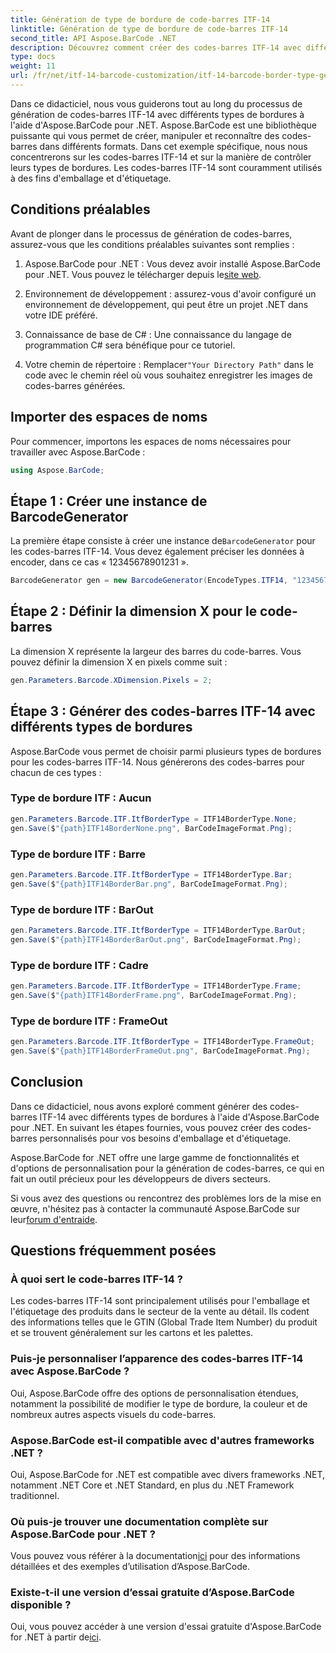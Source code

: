 ```yaml
---
title: Génération de type de bordure de code-barres ITF-14
linktitle: Génération de type de bordure de code-barres ITF-14
second_title: API Aspose.BarCode .NET
description: Découvrez comment créer des codes-barres ITF-14 avec différents types de bordures à l'aide d'Aspose.BarCode for .NET. Personnalisez facilement votre emballage et votre étiquetage.
type: docs
weight: 11
url: /fr/net/itf-14-barcode-customization/itf-14-barcode-border-type-generation/
---
```


Dans ce didacticiel, nous vous guiderons tout au long du processus de génération de codes-barres ITF-14 avec différents types de bordures à l'aide d'Aspose.BarCode pour .NET. Aspose.BarCode est une bibliothèque puissante qui vous permet de créer, manipuler et reconnaître des codes-barres dans différents formats. Dans cet exemple spécifique, nous nous concentrerons sur les codes-barres ITF-14 et sur la manière de contrôler leurs types de bordures. Les codes-barres ITF-14 sont couramment utilisés à des fins d'emballage et d'étiquetage.

## Conditions préalables

Avant de plonger dans le processus de génération de codes-barres, assurez-vous que les conditions préalables suivantes sont remplies :

1.  Aspose.BarCode pour .NET : Vous devez avoir installé Aspose.BarCode pour .NET. Vous pouvez le télécharger depuis le[site web](https://releases.aspose.com/barcode/net/).

2. Environnement de développement : assurez-vous d'avoir configuré un environnement de développement, qui peut être un projet .NET dans votre IDE préféré.

3. Connaissance de base de C# : Une connaissance du langage de programmation C# sera bénéfique pour ce tutoriel.

4.  Votre chemin de répertoire : Remplacer`"Your Directory Path"` dans le code avec le chemin réel où vous souhaitez enregistrer les images de codes-barres générées.

## Importer des espaces de noms

Pour commencer, importons les espaces de noms nécessaires pour travailler avec Aspose.BarCode :

```csharp
using Aspose.BarCode;
```

## Étape 1 : Créer une instance de BarcodeGenerator

 La première étape consiste à créer une instance de`BarcodeGenerator` pour les codes-barres ITF-14. Vous devez également préciser les données à encoder, dans ce cas « 12345678901231 ».

```csharp
BarcodeGenerator gen = new BarcodeGenerator(EncodeTypes.ITF14, "12345678901231");
```

## Étape 2 : Définir la dimension X pour le code-barres

La dimension X représente la largeur des barres du code-barres. Vous pouvez définir la dimension X en pixels comme suit :

```csharp
gen.Parameters.Barcode.XDimension.Pixels = 2;
```

## Étape 3 : Générer des codes-barres ITF-14 avec différents types de bordures

Aspose.BarCode vous permet de choisir parmi plusieurs types de bordures pour les codes-barres ITF-14. Nous générerons des codes-barres pour chacun de ces types :

### Type de bordure ITF : Aucun

```csharp
gen.Parameters.Barcode.ITF.ItfBorderType = ITF14BorderType.None;
gen.Save($"{path}ITF14BorderNone.png", BarCodeImageFormat.Png);
```

### Type de bordure ITF : Barre

```csharp
gen.Parameters.Barcode.ITF.ItfBorderType = ITF14BorderType.Bar;
gen.Save($"{path}ITF14BorderBar.png", BarCodeImageFormat.Png);
```

### Type de bordure ITF : BarOut

```csharp
gen.Parameters.Barcode.ITF.ItfBorderType = ITF14BorderType.BarOut;
gen.Save($"{path}ITF14BorderBarOut.png", BarCodeImageFormat.Png);
```

### Type de bordure ITF : Cadre

```csharp
gen.Parameters.Barcode.ITF.ItfBorderType = ITF14BorderType.Frame;
gen.Save($"{path}ITF14BorderFrame.png", BarCodeImageFormat.Png);
```

### Type de bordure ITF : FrameOut

```csharp
gen.Parameters.Barcode.ITF.ItfBorderType = ITF14BorderType.FrameOut;
gen.Save($"{path}ITF14BorderFrameOut.png", BarCodeImageFormat.Png);
```

## Conclusion

Dans ce didacticiel, nous avons exploré comment générer des codes-barres ITF-14 avec différents types de bordures à l'aide d'Aspose.BarCode pour .NET. En suivant les étapes fournies, vous pouvez créer des codes-barres personnalisés pour vos besoins d'emballage et d'étiquetage.

Aspose.BarCode for .NET offre une large gamme de fonctionnalités et d'options de personnalisation pour la génération de codes-barres, ce qui en fait un outil précieux pour les développeurs de divers secteurs.

 Si vous avez des questions ou rencontrez des problèmes lors de la mise en œuvre, n'hésitez pas à contacter la communauté Aspose.BarCode sur leur[forum d'entraide](https://forum.aspose.com/c/barcode/13).

## Questions fréquemment posées

### À quoi sert le code-barres ITF-14 ?
Les codes-barres ITF-14 sont principalement utilisés pour l'emballage et l'étiquetage des produits dans le secteur de la vente au détail. Ils codent des informations telles que le GTIN (Global Trade Item Number) du produit et se trouvent généralement sur les cartons et les palettes.

### Puis-je personnaliser l’apparence des codes-barres ITF-14 avec Aspose.BarCode ?
Oui, Aspose.BarCode offre des options de personnalisation étendues, notamment la possibilité de modifier le type de bordure, la couleur et de nombreux autres aspects visuels du code-barres.

### Aspose.BarCode est-il compatible avec d'autres frameworks .NET ?
Oui, Aspose.BarCode for .NET est compatible avec divers frameworks .NET, notamment .NET Core et .NET Standard, en plus du .NET Framework traditionnel.

### Où puis-je trouver une documentation complète sur Aspose.BarCode pour .NET ?
 Vous pouvez vous référer à la documentation[ici](https://reference.aspose.com/barcode/net/) pour des informations détaillées et des exemples d’utilisation d’Aspose.BarCode.

### Existe-t-il une version d’essai gratuite d’Aspose.BarCode disponible ?
Oui, vous pouvez accéder à une version d'essai gratuite d'Aspose.BarCode for .NET à partir de[ici](https://releases.aspose.com/).
